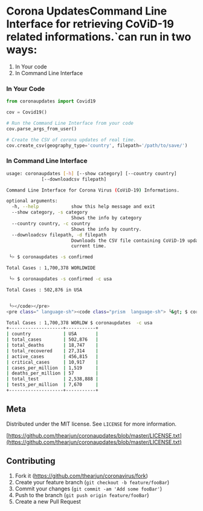 # Corona UpdatesCommand Line Interface for retrieving CoViD-19 related informations.`can run in two ways:

1. In Your code
2. In Command Line Interface

### In Your Code
```python
from coronaupdates import Covid19

cov = Covid19()

# Run the Command Line Interface from your code
cov.parse_args_from_user()

# Create the CSV of corona updates of real time.
cov.create_csv(geography_type='country', filepath='/path/to/save/')
```
### In Command Line Interface

```sh
usage: coronaupdates [-h] [--show category] [--country country]
             [--downloadcsv filepath]

Command Line Interface for Corona Virus (CoViD-19) Informations.

optional arguments:
  -h, --help            show this help message and exit
  --show category, -s category
                        Shows the info by category
  --country country, -c country
                        Shows the info by country.
  --downloadcsv filepath, -d filepath
                        Downloads the CSV file containing CoViD-19 updates of
                        current time.
```

```sh
 └> $ coronaupdates -s confirmed

Total Cases : 1,700,378 WORLDWIDE
```
```sh
 └> $ coronaupdates -s confirmed -c usa

Total Cases : 502,876 in USA
```
```sh

 └></code></pre>
<pre class=" language-sh"><code class="prism  language-sh"> └&gt; $ coronaupdates -s confirmed

Total Cases : 1,700,378 WORLDW $ coronaupdates  -c usa
+--------------------+-----------+
| country            | USA       |
| total_cases        | 502,876   |
| total_deaths       | 18,747    |
| total_recovered    | 27,314    |
| active_cases       | 456,815   |
| critical_cases     | 10,917    |
| cases_per_million  | 1,519     |
| deaths_per_million | 57        |
| total_test         | 2,538,888 |
| tests_per_million  | 7,670     |
+--------------------+-----------+
```

## Meta


Distributed under the MIT license. See ``LICENSE`` for more information.

[https://github.com/thearjun/coronaupdates/blob/master/LICENSE.txt](https://github.com/thearjun/coronaupdates/blob/master/LICENSE.txt)

## Contributing

1. Fork it (<https://github.com/thearjun/coronavirus/fork>)
2. Create your feature branch (`git checkout -b feature/fooBar`)
3. Commit your changes (`git commit -am 'Add some fooBar'`)
4. Push to the branch (`git push origin feature/fooBar`)
5. Create a new Pull Request
<!--stackedit_data:
eyJoaXN0b3J5IjpbMTU2MjA0MzUyMCwtMTQwMDAzNTQzNywxMz
Q3MzE1MDg4XX0=
-->